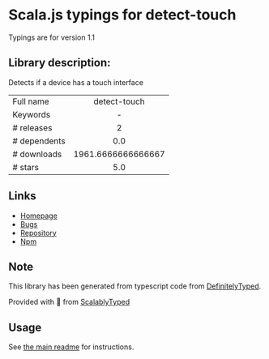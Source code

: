 
# Scala.js typings for detect-touch

Typings are for version 1.1

## Library description:
Detects if a device has a touch interface

|                    |                 |
| ------------------ | :-------------: |
| Full name          | detect-touch |
| Keywords           | - |
| # releases         | 2 |
| # dependents       | 0.0 |
| # downloads        | 1961.6666666666667 |
| # stars            | 5.0 |

## Links
- [Homepage](https://github.com/rafgraph/detect-touch#readme)
- [Bugs](https://github.com/rafgraph/detect-touch/issues)
- [Repository](https://github.com/rafgraph/detect-touch)
- [Npm](https://www.npmjs.com/package/detect-touch)
    


## Note
This library has been generated from typescript code from [DefinitelyTyped](https://definitelytyped.org).

Provided with :purple_heart: from [ScalablyTyped](https://github.com/oyvindberg/ScalablyTyped)

## Usage
See [the main readme](../../readme.md) for instructions.


